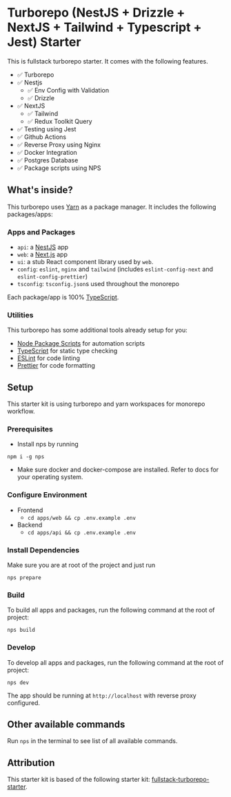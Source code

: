 # Turborepo (NestJS + Drizzle + NextJS + Tailwind + Typescript + Jest) Starter

This is fullstack turborepo starter. It comes with the following features.

- ✅ Turborepo
- ✅ Nestjs
  - ✅ Env Config with Validation
  - ✅ Drizzle
- ✅ NextJS
  - ✅ Tailwind
  - ✅ Redux Toolkit Query
- ✅ Testing using Jest
- ✅ Github Actions
- ✅ Reverse Proxy using Nginx
- ✅ Docker Integration
- ✅ Postgres Database
- ✅ Package scripts using NPS

## What's inside?

This turborepo uses [Yarn](https://classic.yarnpkg.com/lang/en/) as a package manager. It includes the following packages/apps:

### Apps and Packages

- `api`: a [NestJS](https://nestjs.com/) app
- `web`: a [Next.js](https://nextjs.org) app
- `ui`: a stub React component library used by `web`.
- `config`: `eslint`, `nginx` and `tailwind` (includes `eslint-config-next` and `eslint-config-prettier`)
- `tsconfig`: `tsconfig.json`s used throughout the monorepo

Each package/app is 100% [TypeScript](https://www.typescriptlang.org/).

### Utilities

This turborepo has some additional tools already setup for you:

- [Node Package Scripts](https://github.com/sezna/nps#readme) for automation scripts
- [TypeScript](https://www.typescriptlang.org/) for static type checking
- [ESLint](https://eslint.org/) for code linting
- [Prettier](https://prettier.io) for code formatting

## Setup

This starter kit is using turborepo and yarn workspaces for monorepo workflow.

### Prerequisites

- Install nps by running

```
npm i -g nps
```

- Make sure docker and docker-compose are
  installed. Refer to docs for your operating system.

### Configure Environment

- Frontend
  - `cd apps/web && cp .env.example .env`
- Backend
  - `cd apps/api && cp .env.example .env`

### Install Dependencies

Make sure you are at root of the project and just run

```
nps prepare
```

### Build

To build all apps and packages, run the following command at the root of project:

```
nps build
```

### Develop

To develop all apps and packages, run the following command at the root of project:

```
nps dev
```

The app should be running at `http://localhost` with reverse proxy configured.

## Other available commands

Run `nps` in the terminal to see list of all available commands.

## Attribution

This starter kit is based of the following starter kit: [fullstack-turborepo-starter](https://github.com/ejazahm3d/fullstack-turborepo-starter).

